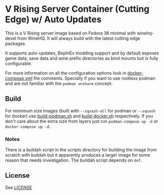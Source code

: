 # V Rising Server Container (Cutting Edge) w/ Auto Updates

This is a V Rising server image based on Fedora 36 minimal with winehq-devel from WineHQ. It will always build with the latest cutting edge packages.

It supports auto-updates, BepInEx modding support and by default exposes game data, save data and wine prefix directories as bind mounts but is fully configurable.

For more information on all the configuration options look in [docker-compose.yml](docker-compose.yml) file comments. Specially if you want to use rootless podman and are not familiar with the ```podman unshare``` concept.

## Build

For mimimum size images (built with ```--squash-all``` for podman or ```--squash``` for docker) use [build-podman.sh](build-podman.sh) and [build-docker.sh](build-docker.sh) respectively. If you don't care about the extra size from layers just run ```podman-compose up -d``` or ```docker-compose up -d```.

### Notes

There is a buildah script in the scripts directory for building the image from scratch with buildah but it apparently produces a larger image for some reason that needs investigation. The buildah script depends on ```dnf```.

## License
See [LICENSE](LICENSE)

